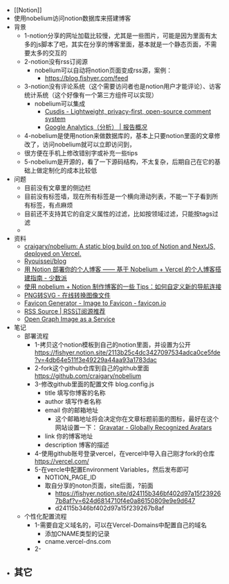 - [[Notion]]
- 使用nobelium访问notion数据库来搭建博客
- 背景
	- 1-notion分享的网址加载比较慢，尤其是一些图片，可能是因为里面有太多的js脚本了吧，其实在分享的博客里面，基本就是一个静态页面，不需要太多的交互的
	- 2-notion没有rss订阅源
		- nobelium可以自动将notion页面变成rss源，案例：
			- https://blog.fishyer.com/feed
	- 3-notion没有评论系统（这个需要访问者也是notion用户才能评论）、访客统计系统（这个好像有一个第三方组件可以实现）
		- nobelium可以集成
			- [Cusdis - Lightweight, privacy-first, open-source comment system](https://cusdis.com/)
			- [Google Analytics（分析） | 报告概况](https://analytics.google.com/analytics/web/#/p314682980/reports/dashboard?params=_u..nav%3Dmaui&r=reporting-hub)
	- 4-nobelium是使用notion来做数据库的，基本上只要notion里面的文章修改了，访问nobelium就可以立即访问到，
	- 很方便在手机上修改错别字或补充一些tips
	- 5-nobelium是开源的，看了一下源码结构，不太复杂，后期自己在它的基础上做定制化的成本比较低
- 问题
	- 目前没有文章里的侧边栏
	- 目前没有标签墙，现在所有标签是一个横向滑动列表，不能一下子看到所有标签，有点麻烦
	- 目前还不支持其它的自定义属性的过滤，比如按领域过滤，只能按tags过滤
	-
- 资料
	- [craigary/nobelium: A static blog build on top of Notion and NextJS, deployed on Vercel.](https://github.com/craigary/nobelium)
	- [Ryouissei/blog](https://github.com/Ryouissei/blog)
	- [用 Notion 部署你的个人博客 —— 基于 Nobelium + Vercel 的个人博客搭建指南 - 少数派](https://sspai.com/post/66678)
	- [使用 nobelium + Notion 制作博客的一些 Tips：如何自定义新的导航连接](https://blog.ryouissei.com/nobelium_tips)
	- [PNG转SVG - 在线转换图像文件](https://www.aconvert.com/cn/image/png-to-svg/)
	- [Favicon Generator - Image to Favicon - favicon.io](https://favicon.io/favicon-converter/)
	- [RSS Source | RSS订阅源推荐](https://issei.notion.site/issei/RSS-Source-RSS-1e1694d953ae4b529142b1128bfef084)
	- [Open Graph Image as a Service](https://og-image-craigary.vercel.app/)
- 笔记
	- 部署流程
		- 1-拷贝这个notion模板到自己的notion里面，并设置为公开 https://fishyer.notion.site/2113b25c4dc3427097534adca0ce5fde?v=4db64e511f3e49229a44aa93a1783dac
		- 2-fork这个github仓库到自己的github里面 https://github.com/craigary/nobelium
		- 3-修改github里面的配置文件 blog.config.js
			- title 填写你博客的名称
			- author 填写作者名称
			- email 你的邮箱地址
				- 这个邮箱地址将会决定你在文章标题前面的图标，最好在这个网站设置一下： [Gravatar - Globally Recognized Avatars](https://en.gravatar.com/emails)
			- link 你的博客地址
			- description 博客的描述
		- 4-使用github账号登录vercel，在vercel中导入自己刚才fork的仓库 https://vercel.com/
		- 5-在vercle中配置Environment Variables，然后发布即可
			- NOTION_PAGE_ID
			- 取自分享的noton页面，site后面，?前面
				- https://fishyer.notion.site/d24115b346bf402d97a15f239267b8af?v=624d6814710f4e0a86150809e9e9d647
				- d24115b346bf402d97a15f239267b8af
	- 个性化配置流程
		- 1-需要自定义域名的，可以在Vercel-Domains中配置自己的域名
			- 添加CNAME类型的记录
			- cname.vercel-dns.com
		- 2-
- 其它
	-